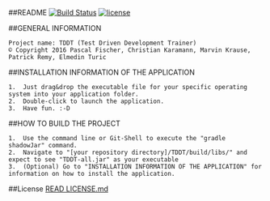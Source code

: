 ##README
[![Build Status](https://travis-ci.org/ProPra16/programmierpraktikum-abschlussprojekt-null.svg?branch=master)](https://travis-ci.org/ProPra16/programmierpraktikum-abschlussprojekt-null) [![license](https://img.shields.io/github/license/mashape/apistatus.svg?maxAge=2592000)](https://github.com/ProPra16/programmierpraktikum-abschlussprojekt-null/blob/master/LICENSE.md)

##GENERAL INFORMATION

    Project name: TDDT (Test Driven Development Trainer)
    © Copyright 2016 Pascal Fischer, Christian Karamann, Marvin Krause, Patrick Remy, Elmedin Turic

##INSTALLATION INFORMATION OF THE APPLICATION

    1.  Just drag&drop the executable file for your specific operating system into your application folder.
    2.  Double-click to launch the application.
    3.  Have fun. :-D

##HOW TO BUILD THE PROJECT

    1.  Use the command line or Git-Shell to execute the "gradle shadowJar" command.
    2.  Navigate to "[your repository directory]/TDDT/build/libs/" and expect to see "TDDT-all.jar" as your executable
    3.  (Optional) Go to "INSTALLATION INFORMATION OF THE APPLICATION" for information on how to install the application.
    


##License
[READ LICENSE.md](LICENSE.md) 
